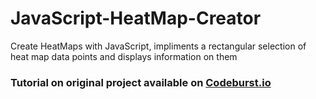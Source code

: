 # JavaScript-HeatMap-Creator
Create HeatMaps with JavaScript, impliments a rectangular selection of heat map data points and displays information on them

### Tutorial on original project available on [Codeburst.io](https://codeburst.io/how-i-created-a-heatmap-of-my-location-history-with-javascript-google-maps-972a2d1be240)
